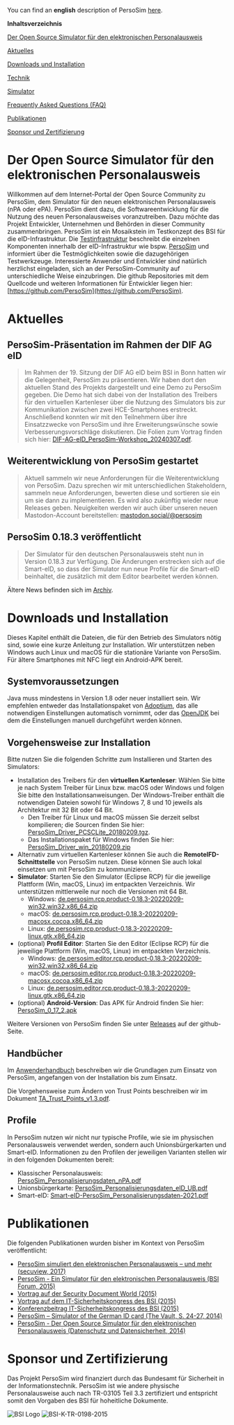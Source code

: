 You can find an **english** description of PersoSim [here](https://persosim.github.io/readme_eng.html).

**Inhaltsverzeichnis**

[Der Open Source Simulator für den elektronischen Personalausweis](https://persosim.github.io#der-open-source-simulator-f%C3%BCr-den-elektronischen-personalausweis)

[Aktuelles](https://persosim.github.io#aktuelles)

[Downloads und Installation](https://persosim.github.io#downloads-und-installation)

[Technik](https://persosim.github.io/technology.html)

[Simulator](https://persosim.github.io/simulator.html)

[Frequently Asked Questions (FAQ)](https://persosim.github.io/faq.html)

[Publikationen](https://persosim.github.io#publikationen)

[Sponsor und Zertifizierung](https://persosim.github.io#sponsor-und-zertifizierung)


# Der Open Source Simulator für den elektronischen Personalausweis
Willkommen auf dem Internet-Portal der Open Source Community zu PersoSim, dem Simulator für den neuen elektronischen Personalausweis (nPA oder ePA). PersoSim dient dazu, die Softwareentwicklung für die Nutzung des neuen Personalausweises voranzutreiben. Dazu möchte das Projekt Entwickler, Unternehmen und Behörden in dieser Community zusammenbringen. PersoSim ist ein Mosaikstein im Testkonzept des BSI für die eID-Infrastruktur. Die [Testinfrastruktur](https://www.bsi.bund.de/DE/Themen/Oeffentliche-Verwaltung/Elektronische-Identitaeten/Online-Ausweisfunktion/Testinfrastruktur/eID-Anwendung/eID-Anwendung_node.html) beschreibt die einzelnen Komponenten innerhalb der eID-Infrastruktur wie bspw. [PersoSim](https://www.bsi.bund.de/DE/Themen/Oeffentliche-Verwaltung/Elektronische-Identitaeten/Online-Ausweisfunktion/Testinfrastruktur/PersoSim/PersoSim_node.html) und informiert über die Testmöglichkeiten sowie die dazugehörigen Testwerkzeuge. Interessierte Anwender und Entwickler sind natürlich herzlichst eingeladen, sich an der PersoSim-Community auf unterschiedliche Weise einzubringen. Die github Repositories mit dem Quellcode und weiteren Informationen für Entwickler liegen hier: [https://github.com/PersoSim](https://github.com/PersoSim).

# Aktuelles
## PersoSim-Präsentation im Rahmen der DIF AG eID
> Im Rahmen der 19. Sitzung der DIF AG eID beim BSI in Bonn hatten wir die Gelegenheit, PersoSim zu präsentieren. Wir haben dort den aktuellen Stand des Projekts dargestellt und eine Demo zu PersoSim gegeben. Die Demo hat sich dabei von der Installation des Treibers für den virtuellen Kartenleser über die Nutzung des Simulators bis zur Kommunikation zwischen zwei HCE-Smartphones erstreckt. Anschließend konnten wir mit den Teilnehmern über ihre Einsatzzwecke von PersoSim und ihre Erweiterungswünsche sowie Verbesserungsvorschläge diskutieren. Die Folien zum Vortrag finden sich hier: [DIF-AG-eID_PersoSim-Workshop_20240307.pdf](https://persosim.github.io/docs/DIF-AG-eID_PersoSim-Workshop_20240307.pdf).

## Weiterentwicklung von PersoSim gestartet
> Aktuell sammeln wir neue Anforderungen für die Weiterentwicklung von PersoSim. Dazu sprechen wir mit unterschiedlichen Stakeholdern, sammeln neue Anforderungen, bewerten diese und sortieren sie ein um sie dann zu implementieren. Es wird also zukünftig wieder neue Releases geben. Neuigkeiten werden wir auch über unseren neuen Mastodon-Account bereitstellen: <a rel="me" href="https://mastodon.social/@persosim">mastodon.social/@persosim</a>

## PersoSim 0.18.3 veröffentlicht
> Der Simulator für den deutschen Personalausweis steht nun in Version 0.18.3 zur Verfügung. Die Änderungen erstrecken sich auf die Smart-eID, so dass der Simulator nun neue Profile für die Smart-eID beinhaltet, die  zusätzlich mit dem Editor bearbeitet werden können.


Ältere News befinden sich im [Archiv](https://persosim.github.io/news_archive.html).

# Downloads und Installation
Dieses Kapitel enthält die Dateien, die für den Betrieb des Simulators nötig sind, sowie eine kurze Anleitung zur Installation. Wir unterstützen neben Windows auch Linux und macOS für die stationäre Variante von PersoSim. Für ältere Smartphones mit NFC liegt ein Android-APK bereit.

## Systemvoraussetzungen
Java muss mindestens in Version 1.8 oder neuer installiert sein. Wir empfehlen entweder das Installationspaket von [Adoptium](https://adoptium.net/de/), das alle notwendigen Einstellungen automatisch vornimmt, oder das [OpenJDK](https://jdk.java.net/) bei dem die Einstellungen manuell durchgeführt werden können.

## Vorgehensweise zur Installation
Bitte nutzen Sie die folgenden Schritte zum Installieren und Starten des Simulators:
* Installation des Treibers für den **virtuellen Kartenleser**: Wählen Sie bitte je nach System Treiber für Linux bzw. macOS oder Windows und folgen Sie bitte den Installationsanweisungen. Der Windows-Treiber enthält die notwendigen Dateien sowohl für Windows 7, 8 und 10 jeweils als Architektur mit 32 Bit oder 64 Bit.
  * Den Treiber für Linux und macOS müssen Sie derzeit selbst kompilieren; die Sourcen finden Sie hier: [PersoSim_Driver_PCSCLite_20180209.tgz](https://persosim.github.io/software/PersoSim_Driver_PCSCLite_20180209.tgz).
  * Das Installationspaket für Windows finden Sie hier: [PersoSim_Driver_win_20180209.zip](https://persosim.github.io/software/PersoSim_Driver_win_20180209.zip)
* Alternativ zum virtuellen Kartenleser können Sie auch die **RemoteIFD-Schnittstelle** von PersoSim nutzen. Diese können Sie auch lokal einsetzen um mit PersoSim zu kommunizieren.
* **Simulator**: Starten Sie den Simulator (Eclipse RCP) für die jeweilige Plattform (Win, macOS, Linux) im entpackten Verzeichnis. Wir unterstützen mittlerweile nur noch die Versionen mit 64 Bit.
  * Windows: [de.persosim.rcp.product-0.18.3-20220209-win32.win32.x86_64.zip](https://persosim.github.io/software/de.persosim.rcp.product-0.18.3-20220209-win32.win32.x86_64.zip)
  * macOS: [de.persosim.rcp.product-0.18.3-20220209-macosx.cocoa.x86_64.zip](https://persosim.github.io/software/de.persosim.rcp.product-0.18.3-20220209-macosx.cocoa.x86_64.zip)
  * Linux: [de.persosim.rcp.product-0.18.3-20220209-linux.gtk.x86_64.zip](https://persosim.github.io/software/de.persosim.rcp.product-0.18.3-20220209-linux.gtk.x86_64.zip)     
* (optional) **Profil Editor**: Starten Sie den Editor (Eclipse RCP) für die jeweilige Plattform (Win, macOS, Linux) im entpackten Verzeichnis.
  * Windows: [de.persosim.editor.rcp.product-0.18.3-20220209-win32.win32.x86_64.zip](https://persosim.github.io/software/de.persosim.editor.rcp.product-0.18.3-20220209-win32.win32.x86_64.zip) 
  * macOS: [de.persosim.editor.rcp.product-0.18.3-20220209-macosx.cocoa.x86_64.zip](https://persosim.github.io/software/de.persosim.editor.rcp.product-0.18.3-20220209-macosx.cocoa.x86_64.zip)
  * Linux: [de.persosim.editor.rcp.product-0.18.3-20220209-linux.gtk.x86_64.zip](https://persosim.github.io/software/de.persosim.editor.rcp.product-0.18.3-20220209-linux.gtk.x86_64.zip)
* (optional) **Android-Version**: Das APK für Android finden Sie hier: [PersoSim_0_17_2.apk](https://persosim.github.io/software/PersoSim_0_17_2.apk)

Weitere Versionen von PersoSim finden Sie unter [Releases](https://github.com/PersoSim/PersoSim/releases) auf der github-Seite.


## Handbücher
Im [Anwenderhandbuch](https://persosim.github.io/manuals/Anwenderdokumentation_v1.4.pdf) beschreiben wir die Grundlagen zum Einsatz von PersoSim, angefangen von der Installation bis zum Einsatz.

Die Vorgehensweise zum Ändern von Trust Points beschreiben wir im Dokument [TA_Trust_Points_v1.3.pdf](https://persosim.github.io/manuals/TA_Trust_Points_v1.3.pdf).

## Profile
In PersoSim nutzen wir nicht nur typische Profile, wie sie im physischen Personalausweis verwendet werden, sondern auch Unionsbürgerkarten und Smart-eID. Informationen zu den Profilen der jeweiligen Varianten stellen wir in den folgenden Dokumenten bereit:
* Klassischer Personalausweis: [PersoSim_Personalisierungsdaten_nPA.pdf](https://persosim.github.io/manuals/PersoSim_Personalisierungsdaten_nPA.pdf)
* Unionsbürgerkarte: [PersoSim_Personalisierungsdaten_eID_UB.pdf](https://persosim.github.io/manuals/PersoSim_Personalisierungsdaten_eID_UB.pdf)
* Smart-eID: [Smart-eID-PersoSim_Personalisierungsdaten-2021.pdf](https://persosim.github.io/manuals/Smart-eID-PersoSim_Personalisierungsdaten-2021.pdf)


# Publikationen
Die folgenden Publikationen wurden bisher im Kontext von PersoSim veröffentlicht:
* [PersoSim simuliert den elektronischen Personalausweis – und mehr (secuview, 2017)](https://persosim.github.io/docs/sec_PersoSim_secuview_2_2017_offprint_DE.pdf)
* [PersoSim - Ein Simulator für den elektronischen Personalausweis (BSI Forum, 2015)](https://persosim.github.io/docs/BSI-Forum_2015-PersoSim_Artikel.pdf)
* [Vortrag auf der Security Document World (2015)](https://persosim.github.io/docs/SDW_2015_PersoSim_Folien.pdf)
* [Vortrag auf dem IT-Sicherheitskongress des BSI (2015)](https://persosim.github.io/docs/Sicherheitskongress_2015_PersoSim_Folien.pdf)
* [Konferenzbeitrag IT-Sicherheitskongress des BSI (2015)](https://persosim.github.io/docs/Sicherheitskongress_2015_PersoSim_Artikel.pdf)
* [PersoSim – Simulator of the German ID card (The Vault, S. 24-27, 2014)](https://persosim.github.io/docs/The_Vault_14_2014.pdf)
* [PersoSim - Der Open Source Simulator für den elektronischen Personalausweis (Datenschutz und Datensicherheit, 2014)](https://persosim.github.io/docs/DuD_2014_PersoSim_Artikel.pdf)

# Sponsor und Zertifizierung
Das Projekt PersoSim wird finanziert durch das Bundesamt für Sicherheit in der Informationstechnik. PersoSim ist wie andere physische Personalausweise auch nach TR-03105 Teil 3.3 zertifiziert und entspricht somit den Vorgaben des BSI für hoheitliche Dokumente.

![BSI Logo](https://persosim.github.io/bsi_logo.png)  ![BSI-K-TR-0198-2015](https://persosim.github.io/BSI-K-TR-0198-2015_halfsize.jpg)




